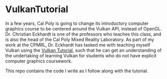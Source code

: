 # VulkanTutorial
In a few years, Cal Poly is going to change its introductory computer graphics course to be centered around the Vulkan API, instead of OpenGL. Dr. 
Christian Eckhardt is one of the professors who teaches this class, and is also the head of the Cal Poly Mixed Reality Laboratory. As part of my work
at the CPMRL, Dr. Eckhardt has tasked me with teaching myself Vulkan using the [Vulkan Tutorial](https://vulkan-tutorial.com/), such that he can
get an understanding of the undertaking of learning Vulkan for students who do not have explicit computer graphics coursework.


This repo contains the code I write as I follow along with the tutorial.
